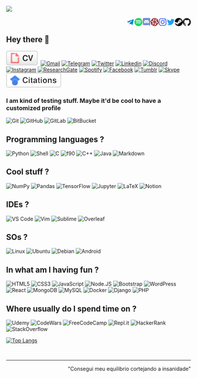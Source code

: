 <!--  
[![DOI](https://zenodo.org/badge/167184498.svg)](https://zenodo.org/badge/latestdoi/167184498)
[![Generic badge](https://img.shields.io/badge/<SUBJECT>-<STATUS>-<COLOR>.svg)](https://shields.io/)
-->

![](https://komarev.com/ghpvc/?username=maykcaldas&color=lightgray&style=plastic)
<div>
  <a href="https://github.com/maykcaldas" target="blank"><img align="right" src="profIcons/github.svg" alt="github" width="22px" /></a>&nbsp;
  <a href="" target="blank"><img align="right" src="profIcons/steam.svg" alt="steam" width="22px" /></a>&nbsp;
  <a href="https://twitter.com/kyam888" target="blank"><img align="right" src="profIcons/twitter.svg" alt="twitter" width="22px" /></a>&nbsp;
  <a href="https://instagram.com/kyam888" target="blank"><img align="right" src="profIcons/instagram.svg" alt="instagram" width="22px" /></a>&nbsp;
  <a href="https://www.codewars.com/users/maykcaldas" target="blank"><img align="right" src="profIcons/codewars.svg" alt="codewars" width="22px" /></a>&nbsp;
  <a href="Kyam#5760" target="blank"><img align="right" src="profIcons/discord.svg" alt="discord" width="22px" /></a>&nbsp;
  <a href="https://open.spotify.com/user/2145isvugpczeo2fgz6khel3y" target="blank"><img align="right" alt="Spotify" height="22px" width="22px" src="profIcons/spotify.svg"></a>&nbsp;
  <a href="https://t.me/Kyam888"><img align="right" alt="Telegram" width="22px" src="profIcons/telegram.svg"/></a>&nbsp;
</div>

## Hey there 👋

<!-- <div align="center">
  <a href="https://github.com/maykcaldas"><img src="imgs/github.svg" alt="GitHub"></a>&nbsp;
  <a href="https://twitter.com/kyam888"><img src="imgs/twitter.svg" alt="Twitter"></a>&nbsp;
  <a href="https://github.com/maykcaldas"><img src="imgs/sponsors.svg" alt="Sponsors"></a>&nbsp;
</div> -->

<!-- Usually badges with an style attribute accept: plastic and flat-square -->
<a href="https://maykcaldas.github.io/cv.html"><img src="imgs/cv.svg" alt="Curriculum Vitae"></a>&nbsp;
[![Gmail](https://img.shields.io/badge/-maykcaldas@gmail.com-c14438?style=plastic&logo=Gmail&logoColor=white)](mailto:maykcaldas@gmail.com)
[![Telegram](https://img.shields.io/badge/Kyam-2CA5E0?style=plastic&logo=telegram&logoColor=white)](https://t.me/Kyam888)
[![Twitter](https://img.shields.io/badge/-Kyam888-blue?style=plastic&logo=Twitter&logoColor=white)](https://twitter.com/kyam888)
[![Linkedin](https://img.shields.io/badge/-Mayk_Caldas-blue?style=plastic&logo=Linkedin&logoColor=white)](https://www.linkedin.com/in/maykcaldas/?originalSubdomain=br/)
[![Discord](https://img.shields.io/badge/Kyam-black?style=plastic&logo=discord)]()
[![Instagram](https://img.shields.io/badge/-Kyam888-red?style=plastic&logo=instagram&logoColor=white)](https://instagram.com/kyam888/)
[![ResearchGate](https://img.shields.io/badge/-Mayk_Caldas-00CCBB?style=plastic&logo=ResearchGate&logoColor=white)](https://www.researchgate.net/profile/Mayk-Ramos?ev=hdr_xprf)
[![Spotify](https://img.shields.io/badge/Kyam-1ED760?style=plastic&logo=spotify&logoColor=white)](https://open.spotify.com/user/2145isvugpczeo2fgz6khel3y)
[![Facebook](https://img.shields.io/badge/-Mayk_Caldas-blue?style=plastic&logo=Facebook&logoColor=white)](link=https://www.facebook.com/mayk.caldas/)
[![Tumblr](https://img.shields.io/badge/Kyam888-%2336465D.svg?style=plastic&logo=Tumblr&logoColor=white)]()
[![Skype](https://img.shields.io/badge/Kyam888-%2300AFF0.svg?style=flat-square&logo=Skype&logoColor=white)]()
<a href="https://scholar.google.com.br/citations?user=28PtMhIAAAAJ&hl=pt-BR"><img src="imgs/citations.svg" alt="Citations"></a>&nbsp;

<!-- <div align="center">
  <img alt="Gmail" src="https://img.shields.io/badge/-maykcaldas@gmail.com-c14438?style=flat-square&logo=Gmail&logoColor=white" height="25">&nbsp;
  <img alt="Telegram" src="https://img.shields.io/badge/Kyam-2CA5E0?style=flat-square&logo=telegram&logoColor=white" />&nbsp;
  <img alt="Twitter" src="https://img.shields.io/badge/Kyam888-blue.svg?style=flat-square&logo=Twitter&logoColor=white"/>&nbsp;
  <img alt="LinkedIn" src="https://img.shields.io/badge/Mayk_Caldas-%230077B5.svg?style=flat-square&logo=linkedin&logoColor=white"/>&nbsp;
  <img alt="Discord" src="https://img.shields.io/badge/Kyam-black?style=flat-square&logo=discord"/>&nbsp;
  <img alt="Instagram" src="https://img.shields.io/badge/Kyam888-red.svg?style=flat-square&logo=Instagram&logoColor=white"/>&nbsp;
  <img alt="Research Gate" src="https://img.shields.io/badge/-Mayk_Caldas-00CCBB?style=flat-square&logo=ResearchGate&logoColor=white"/>&nbsp;
  <img alt="Spotify" src="https://img.shields.io/badge/Kyam-1ED760?style=flat-square&logo=spotify&logoColor=white" />&nbsp;
  <img alt="Facebook" src="https://img.shields.io/badge/-Mayk_Caldas-blue?style=plastic&logo=Facebook&logoColor=white" />&nbsp;
  <img alt="Tumblr" src="https://img.shields.io/badge/Kyam888-%2336465D.svg?style=flat-square&logo=Tumblr&logoColor=white"/>&nbsp;
  <img alt="Skype" src="https://img.shields.io/badge/Kyam888-%2300AFF0.svg?style=flat-square&logo=Skype&logoColor=white"/>&nbsp;
</div> -->

### I am kind of testing stuff. Maybe it'd be cool to have a customized profile
![Git](https://img.shields.io/badge/-Git-black?style=plastic&logo=git)
![GitHub](https://img.shields.io/badge/-GitHub-181717?style=plastic&logo=github)
![GitLab](https://img.shields.io/badge/-GitLab-FCA121?style=plastic&logo=gitlab)
![BitBucket](https://img.shields.io/badge/-BitBucket-darkblue?style=plastic&logo=bitbucket)

<!-- <div align="center">
  <img alt="Git" src="https://img.shields.io/badge/git-%23F05033.svg?style=flat-square&logo=git&logoColor=white"/>&nbsp;
  <img alt="GitHub" src="https://img.shields.io/badge/github-%23121011.svg?style=flat-square&logo=github&logoColor=white"/>&nbsp;
  <img alt="GitLab" src="https://img.shields.io/badge/gitlab-%23181717.svg?style=flat-square&logo=gitlab&logoColor=white"/>&nbsp;
  <img alt="Bitbucket" src="https://img.shields.io/badge/bitbucket-%230047B3.svg?style=flat-square&logo=bitbucket&logoColor=white"/>&nbsp;
</div> -->

## Programming languages ?
![Python](https://img.shields.io/badge/-Python-green?style=plastic&logo=Python)
![Shell](https://img.shields.io/badge/-Shell-black?style=plastic&logo=Shell)
![C](https://img.shields.io/badge/C-%2300599C.svg?style=plastic&logo=c&logoColor=white)
![f90](https://img.shields.io/badge/F90-black?style=plastic&logo=fortran&logoColor=white)
![C++](https://img.shields.io/badge/-C++-00599C?style=plastic&logo=c%2B%2B&logoColor=white)
![Java](https://img.shields.io/badge/Java-orange?style=plastic&logo=java)
![Markdown](https://img.shields.io/badge/markdown-%23000000.svg?style=plastic&logo=markdown&logoColor=white)

## Cool stuff ?
![NumPy](https://img.shields.io/badge/numpy-%23013243.svg?style=plastic&logo=numpy&logoColor=white)
![Pandas](https://img.shields.io/badge/pandas-%23150458.svg?style=plastic&logo=pandas&logoColor=white)
![TensorFlow](https://img.shields.io/badge/TensorFlow-%23FF6F00.svg?style=plastic&logo=TensorFlow&logoColor=white)
![Jupyter](https://img.shields.io/badge/Jupyter-%23F37626.svg?style=plastic&logo=Jupyter&logoColor=white)
![LaTeX](https://img.shields.io/badge/latex-%23008080.svg?style=plastic&logo=latex&logoColor=white)
![Notion](https://img.shields.io/badge/Notion-%23000000.svg?style=plastic&logo=notion&logoColor=white)

## IDEs ?
![VS Code](https://img.shields.io/badge/-VS%20Code-282C34?style=plastic&logo=visual-studio-code&logoColor=007ACC)
![Vim](https://img.shields.io/badge/VIM-%2311AB00.svg?style=plastic&logo=vim&logoColor=white)
![Sublime](https://img.shields.io/badge/sublime_text-%23575757.svg?style=plastic&logo=sublime-text&logoColor=important)
![Overleaf](https://img.shields.io/badge/-Overleaf-47A141?style=plastic&logo=Overleaf&logoColor=white)

## SOs ?
![Linux](https://img.shields.io/badge/Linux-black?style=plastic&logo=linux&logoColor=FCC624)
![Ubuntu](https://img.shields.io/badge/Ubuntu-E95420?style=plastic&logo=ubuntu&logoColor=white)
![Debian](https://img.shields.io/badge/Debian-D70A53?style=plastic&logo=debian&logoColor=white)
![Android](https://img.shields.io/badge/Android-282C34?logo=android&logoColor=3DDC84)

## In what am I having fun ?
![HTML5](https://img.shields.io/badge/HTML5-282C34?logo=html5&logoColor=E34F26)
![CSS3](https://img.shields.io/badge/-CSS3-282C34?style=plastic&logo=css3&logoColor=1572B6)
![JavaScript](https://img.shields.io/badge/-JavaScript-black?style=plastic&logo=javascript)
![Node.JS](https://img.shields.io/badge/-Node.JS-282C34?style=plastic&logo=Node.js) 
![Bootstrap](https://img.shields.io/badge/-Bootstrap-563D7C?style=plastic&logo=bootstrap)
![WordPress](https://img.shields.io/badge/WordPress-%23117AC9.svg?style=plastic&logo=WordPress&logoColor=white)
![React](https://img.shields.io/badge/-React-black?style=plastic&logo=react)
![MongoDB](https://img.shields.io/badge/-MongoDB-282C34?style=plastic&logo=mongodb)
![MySQL](https://img.shields.io/badge/-MySQL-282C34?style=plastic&logo=mysql)
![Docker](https://img.shields.io/badge/-Docker-282C34?style=plastic&logo=docker)
![Django](https://img.shields.io/badge/-Django-282C34?style=plastic&logo=Django)
![PHP](https://img.shields.io/badge/PHP-black?style=plastic&logo=php)

## Where usually do I spend time on ?
![Udemy](https://img.shields.io/badge/Udemy-%23EA5252.svg?style=plastic&logo=Udemy&logoColor=white)
![CodeWars](https://img.shields.io/badge/-CodeWars-2EC866?style=plastic&logo=CodeWars&logoColor=white)
![FreeCodeCamp](https://img.shields.io/badge/Freecodecamp-%23123.svg?&style=plastic&logo=freecodecamp&logoColor=green)
![Repl.it](https://img.shields.io/badge/Repl.it-%230D101E.svg?style=plastic&logo=Repl.it&logoColor=white)
![HackerRank](https://img.shields.io/badge/-Hackerrank-2EC866?style=plastic&logo=HackerRank&logoColor=white)
![StackOverflow](https://img.shields.io/badge/Stack%20Overflow-282C34?logo=stackoverflow&logoColor=FE7A16)

[![Top Langs](https://github-readme-stats.vercel.app/api/top-langs/?username=maykcaldas&layout=compact&theme=dracula)](https://github.com/anuraghazra/github-readme-stats)

<br>
<hr>
<div align="right">"Consegui meu equilibrio cortejando a insanidade"<div>
  
<!--
**maykcaldas/maykcaldas** is a ✨ _special_ ✨ repository because its `README.md` (this file) appears on your GitHub profile.

Here are some ideas to get you started:

- 🔭 I’m currently working on ...
- 🌱 I’m currently learning ...
- 👯 I’m looking to collaborate on ...
- 🤔 I’m looking for help with ...
- 💬 Ask me about ...
- 📫 How to reach me: ...
- 😄 Pronouns: ...
- ⚡ Fun fact: ...

Motivational:
https://github.com/abhisheknaiidu/awesome-github-profile-readme#icons-
https://github.com/Ileriayo/markdown-badges
https://github.com/Naereen/badges
-->
